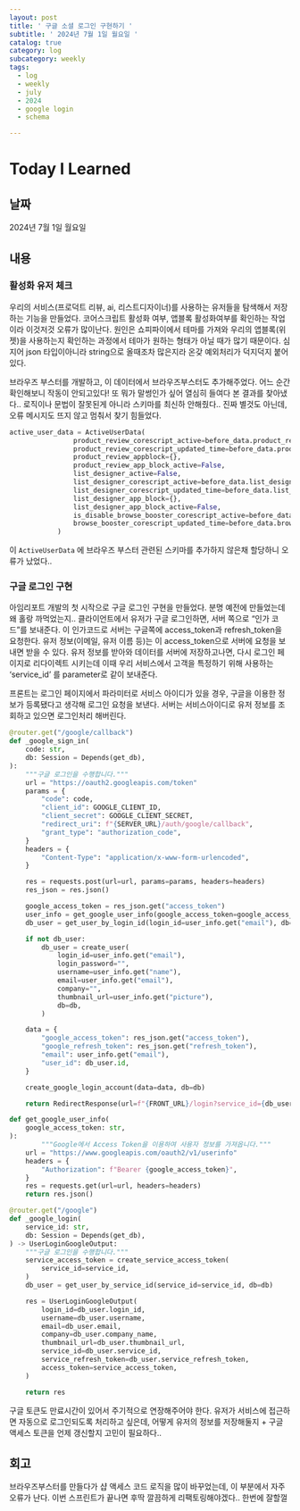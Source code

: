 ```yaml
---
layout: post
title: ' 구글 소셜 로그인 구현하기 '
subtitle: ' 2024년 7월 1일 월요일 '
catalog: true
category: log
subcategory: weekly
tags:
  - log
  - weekly
  - july
  - 2024
  - google login
  - schema

---
```


# Today I Learned

## 날짜

2024년 7월 1일 월요일

## 내용

### 활성화 유저 체크

우리의 서비스(프로덕트 리뷰, ai, 리스트디자이너)를 사용하는 유저들을 탐색해서 저장하는 기능을 만들었다. 코어스크립트 활성화 여부, 앱블록 활성화여부를 확인하는 작업이라 이것저것 오류가 많이난다. 원인은 쇼피파이에서 테마를 가져와 우리의 앱블록(위젯)을 사용하는지 확인하는 과정에서 테마가 원하는 형태가 아닐 때가 많기 때문이다. 심지어 json 타입이아니라 string으로 올때조차 많은지라 온갖 예외처리가 덕지덕지 붙어있다. 

브라우즈 부스터를 개발하고, 이 데이터에서 브라우즈부스터도 추가해주었다. 어느 순간 확인해보니 작동이 안되고있다! 또 뭐가 말썽인가 싶어 열심히 들여다 본 결과를 찾아냈다.. 로직이나 문법이 잘못된게 아니라 스키마를 최신하 안해줬다.. 진짜 별것도 아닌데, 오류 메시지도 뜨지 않고 멈춰서 찾기 힘들었다.

```python
active_user_data = ActiveUserData(
                product_review_corescript_active=before_data.product_review_corescript_active,
                product_review_corescript_updated_time=before_data.product_review_corescript_updated_time,
                product_review_appblock={},
                product_review_app_block_active=False,
                list_designer_active=False,
                list_designer_corescript_active=before_data.list_designer_corescript_active,
                list_designer_corescript_updated_time=before_data.list_designer_corescript_updated_time,
                list_designer_app_block={},
                list_designer_app_block_active=False,
                is_disable_browse_booster_corescript_active=before_data.browse_booster_corescript_active,
                browse_booster_corescript_updated_time=before_data.browse_booster_corescript_updated_time,
            )
```

이 `ActiveUserData` 에 브라우즈 부스터 관련된 스키마를 추가하지 않은채 할당하니 오류가 났었다..

### 구글 로그인 구현

 아임리포트 개발의 첫 시작으로 구글 로그인 구현을 만들었다. 분명 예전에 만들었는데 왜 홀랑 까먹었는지..  클라이언트에서 유저가 구글 로그인하면, 서버 쪽으로 “인가 코드”를 보내준다. 이 인가코드로 서버는 구글쪽에 access_token과 refresh_token을 요청한다. 유저 정보(이메일, 유저 이름 등)는 이 access_token으로 서버에 요청을 보내면 받을 수 있다. 유저 정보를 받아와 데이터를 서버에 저장하고나면, 다시 로그인 페이지로 리다이렉트 시키는데 이때 우리 서비스에서 고객을 특정하기 위해 사용하는 ‘service_id’ 를 parameter로 같이 보내준다.

 프론트는 로그인 페이지에서 파라미터로 서비스 아이디가 있을 경우, 구글을 이용한 정보가 등록됐다고 생각해 로그인 요청을 보낸다. 서버는 서비스아이디로 유저 정보를 조회하고 있으면 로그인처리 해버린다.

```python
@router.get("/google/callback")
def _google_sign_in(
    code: str,
    db: Session = Depends(get_db),
):
    """구글 로그인을 수행합니다."""
    url = "https://oauth2.googleapis.com/token"
    params = {
        "code": code,
        "client_id": GOOGLE_CLIENT_ID,
        "client_secret": GOOGLE_CLIENT_SECRET,
        "redirect_uri": f"{SERVER_URL}/auth/google/callback",
        "grant_type": "authorization_code",
    }
    headers = {
        "Content-Type": "application/x-www-form-urlencoded",
    }

    res = requests.post(url=url, params=params, headers=headers)
    res_json = res.json()

    google_access_token = res_json.get("access_token")
    user_info = get_google_user_info(google_access_token=google_access_token)
    db_user = get_user_by_login_id(login_id=user_info.get("email"), db=db)

    if not db_user:
        db_user = create_user(
            login_id=user_info.get("email"),
            login_password="",
            username=user_info.get("name"),
            email=user_info.get("email"),
            company="",
            thumbnail_url=user_info.get("picture"),
            db=db,
        )

    data = {
        "google_access_token": res_json.get("access_token"),
        "google_refresh_token": res_json.get("refresh_token"),
        "email": user_info.get("email"),
        "user_id": db_user.id,
    }

    create_google_login_account(data=data, db=db)

    return RedirectResponse(url=f"{FRONT_URL}/login?service_id={db_user.service_id}")

def get_google_user_info(
    google_access_token: str,
):
		"""Google에서 Access Token을 이용하여 사용자 정보를 가져옵니다."""
    url = "https://www.googleapis.com/oauth2/v1/userinfo"
    headers = {
        "Authorization": f"Bearer {google_access_token}",
    }
    res = requests.get(url=url, headers=headers)
    return res.json()

@router.get("/google")
def _google_login(
    service_id: str,
    db: Session = Depends(get_db),
) -> UserLoginGoogleOutput:
    """구글 로그인을 수행합니다."""
    service_access_token = create_service_access_token(
        service_id=service_id,
    )
    db_user = get_user_by_service_id(service_id=service_id, db=db)

    res = UserLoginGoogleOutput(
        login_id=db_user.login_id,
        username=db_user.username,
        email=db_user.email,
        company=db_user.company_name,
        thumbnail_url=db_user.thumbnail_url,
        service_id=db_user.service_id,
        service_refresh_token=db_user.service_refresh_token,
        access_token=service_access_token,
    )

    return res
```

 

구글 토큰도 만료시간이 있어서 주기적으로 연장해주어야 한다. 유저가 서비스에 접근하면 자동으로 로그인되도록 처리하고 싶은데, 어떻게 유저의 정보를 저장해둘지 + 구글 액세스 토큰을 언제 갱신할지 고민이 필요하다..

## 회고

브라우즈부스터를 만들다가 샵 액세스 코드 로직을 많이 바꾸었는데, 이 부분에서 자주 오류가 난다. 이번 스프린트가 끝나면 후딱 깔끔하게 리팩토링해야겠다.. 한번에 잘할껄